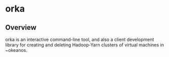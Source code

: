 orka
========

Overview
--------

orka is an interactive command-line tool, and also a
client development library for creating and deleting Hadoop-Yarn clusters of virtual machines
in ~okeanos.

